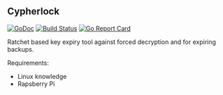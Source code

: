 ## Cypherlock

[![GoDoc](https://img.shields.io/badge/go-documentation-blue.svg?style=flat-square)](https://godoc.org/github.com/JonathanLogan/cypherlock) [![Build Status](https://travis-ci.com/JonathanLogan/cypherlock.svg?branch=master&style=flat-square)](https://travis-ci.org/JonathanLogan/cypherlock) [![Go Report Card](https://goreportcard.com/badge/github.com/JonathanLogan/cypherlock?style=flat-square)](https://goreportcard.com/report/github.com/JonathanLogan/cypherlock)

Ratchet based key expiry tool against forced decryption and for expiring
backups.

Requirements:
 - Linux knowledge
 - Rapsberry Pi
